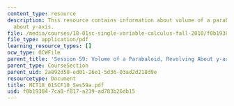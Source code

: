 ```yaml
---
content_type: resource
description: This resource contains information about volume of a parabaloid, revolving
  about y-axis.
file: /media/courses/18-01sc-single-variable-calculus-fall-2010/f0b193847ca8f817a239ad783b26db15_MIT18_01SCF10_Ses59a.pdf
file_type: application/pdf
learning_resource_types: []
ocw_type: OCWFile
parent_title: 'Session 59: Volume of a Parabaloid, Revolving About y-axis'
parent_type: CourseSection
parent_uid: 2a892d50-ed01-26e1-5d36-03ad2d218d9e
resourcetype: Document
title: MIT18_01SCF10_Ses59a.pdf
uid: f0b19384-7ca8-f817-a239-ad783b26db15
---
```


